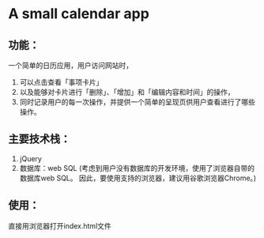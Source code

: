# A small calendar app
## 功能：
一个简单的日历应用，用户访问网站时，  
1. 可以点击查看「事项卡片」 
2. 以及能够对卡片进行「删除」、「增加」和「编辑内容和时间」的操作，
3. 同时记录用户的每一次操作，并提供一个简单的呈现页供用户查看进行了哪些操作。


## 主要技术栈：
1. jQuery
2. 数据库：web SQL
(考虑到用户没有数据库的开发环境，使用了浏览器自带的数据库web SQL。
因此，要使用支持的浏览器，建议用谷歌浏览器Chrome。)

## 使用：
直接用浏览器打开index.html文件
